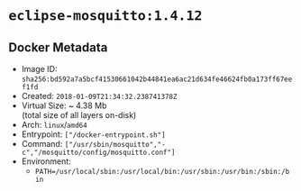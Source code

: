 # `eclipse-mosquitto:1.4.12`

## Docker Metadata

- Image ID: `sha256:bd592a7a5bcf41530661042b44841ea6ac21d634fe46624fb0a173ff67eef1fd`
- Created: `2018-01-09T21:34:32.238741378Z`
- Virtual Size: ~ 4.38 Mb  
  (total size of all layers on-disk)
- Arch: `linux`/`amd64`
- Entrypoint: `["/docker-entrypoint.sh"]`
- Command: `["/usr/sbin/mosquitto","-c","/mosquitto/config/mosquitto.conf"]`
- Environment:
  - `PATH=/usr/local/sbin:/usr/local/bin:/usr/sbin:/usr/bin:/sbin:/bin`
